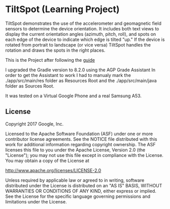 TiltSpot (Learning Project)
========================

TiltSpot demonstrates the use of the accelerometer and geomagnetic field
sensors to  determine the device orientation.  It includes both text views
to display the current orientation angles (azimuth, pitch, roll), and spots
on each edge of the device to indicate which edge is tilted "up."  If the
device is rotated from portrait to landscape (or vice versa) TiltSpot
handles the rotation and draws the spots in the right places.

This is the Project after following the [guide](https://google-developer-training.github.io/android-developer-advanced-course-practicals/unit-1-expand-the-user-experience/lesson-3-sensors/3-2-p-working-with-sensor-based-orientation/3-2-p-working-with-sensor-based-orientation.html)

I upgraded the Gradle version to 8.2.0 using the AGP Grade Assistant
In order to get the Assistant to work I had to manualy mark the ./app/src/main/res folder as Resources Root and the ./app/src/main/java folder as Sources Root.

It was tested on a Virtual Google Phone and a real Samsung A53.


License
-------

Copyright 2017 Google, Inc.

Licensed to the Apache Software Foundation (ASF) under one or more
contributor license agreements.  See the NOTICE file distributed with this
work for additional information regarding copyright ownership.  The ASF
licenses this file to you under the Apache License, Version 2.0 (the
"License"); you may not use this file except in compliance with the
License. You may obtain a copy of the License at

  http://www.apache.org/licenses/LICENSE-2.0

Unless required by applicable law or agreed to in writing, software
distributed under the License is distributed on an "AS IS" BASIS, WITHOUT
WARRANTIES OR CONDITIONS OF ANY KIND, either express or implied.  See the
License for the specific language governing permissions and limitations under
the License.
